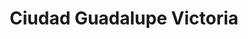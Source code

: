 ---
title: Ciudad Guadalupe Victoria
url: /ciudad-guadalupe-victoria/
latitude: 32.294
longitude: -115.103
---